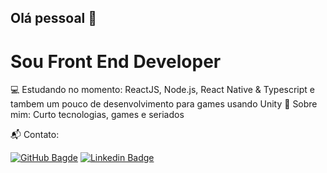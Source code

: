 ## Olá pessoal 👋
# Sou Front End Developer 

:computer: Estudando no momento: ReactJS, Node.js, React Native & Typescript e tambem um pouco de desenvolvimento para games usando Unity
💬  Sobre mim: Curto tecnologias, games e seriados

📬 Contato:

[![GitHub Bagde](https://img.shields.io/github/followers/beatrizadm?label=follow&style=social)](https://github.com/brunofarias)
[![Linkedin Badge](https://img.shields.io/badge/-LinkedIn-blue?style=flat-square&logo=Linkedin&logoColor=white&link=https://www.linkedin.com/in/brunofarias82)](https://www.linkedin.com/in/brunofarias82)
